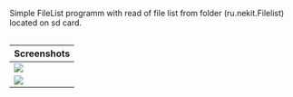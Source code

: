 Simple FileList programm with read of file list from folder (ru.nekit.Filelist) located on sd card.
<table style="margin: 0 auto">  <thead><tr>    <th>Screenshots</th>  </tr></thead>  <tbody><tr>    <td cellpadding="5" cellspacing="5"><img src="https://raw.github.com/ru-nekit-android/FileList/master/screenshots/1.png"/></td> </tr><tr>    <td cellpadding="5" cellspacing="5"><img src="https://raw.github.com/ru-nekit-android/FileList/master/screenshots/2.png"/></td> </tr><tr></tbody></table>
